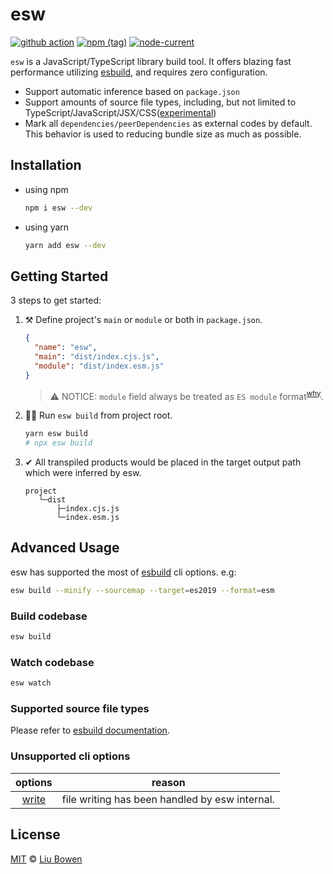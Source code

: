 # esw

[![github action](https://github.com/lbwa/esw/actions/workflows/test.yml/badge.svg)](https://github.com/lbwa/esw/actions) [![npm (tag)](https://img.shields.io/npm/v/esw/latest?style=flat-square)](https://www.npmjs.com/package/esw) [![node-current](https://img.shields.io/node/v/esw?style=flat-square)](https://nodejs.org/en/download/)

`esw` is a JavaScript/TypeScript library build tool. It offers blazing fast performance utilizing [esbuild](https://esbuild.github.io), and requires zero configuration.

- Support automatic inference based on `package.json`
- Support amounts of source file types, including, but not limited to TypeScript/JavaScript/JSX/CSS([experimental](https://esbuild.github.io/content-types/#css))
- Mark all `dependencies/peerDependencies` as external codes by default. This behavior is used to reducing bundle size as much as possible.

## Installation

- using npm

  ```bash
  npm i esw --dev
  ```

- using yarn

  ```bash
  yarn add esw --dev
  ```

## Getting Started

3 steps to get started:

1. ⚒️ Define project's `main` or `module` or both in `package.json`.

   ```json
   {
     "name": "esw",
     "main": "dist/index.cjs.js",
     "module": "dist/index.esm.js"
   }
   ```

   > ⚠️ NOTICE: `module` field always be treated as `ES module` format<sup>[why](https://nodejs.org/api/packages.html#packages_dual_commonjs_es_module_packages)</sup>.

2. 👨‍💻 Run `esw build` from project root.

   ```bash
   yarn esw build
   # npx esw build
   ```

3. ✔ All transpiled products would be placed in the target output path which were inferred by esw.

   ```
   project
      └─dist
          ├─index.cjs.js
          └─index.esm.js
   ```

## Advanced Usage

esw has supported the most of [esbuild](https://github.com/evanw/esbuild) cli options. e.g:

```bash
esw build --minify --sourcemap --target=es2019 --format=esm
```

### Build codebase

```bash
esw build
```

### Watch codebase

```bash
esw watch
```

### Supported source file types

Please refer to [esbuild documentation](https://esbuild.github.io/content-types/).

### Unsupported cli options

|     options      |                     reason                     |
| :--------------: | :--------------------------------------------: |
| [write][o-write] | file writing has been handled by esw internal. |

[o-write]: https://esbuild.github.io/api/#write

## License

[MIT](./LICENSE) © [Liu Bowen](https://github.com/lbwa)
